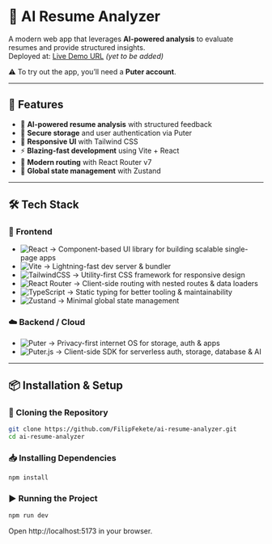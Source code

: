# 📄 **AI Resume Analyzer**

A modern web app that leverages **AI-powered analysis** to evaluate resumes and provide structured insights.  
Deployed at: [Live Demo URL](#) *(yet to be added)*  

⚠️ To try out the app, you’ll need a **Puter account**.  

---

## 🚀 **Features**

- 🤖 **AI-powered resume analysis** with structured feedback  
- 📂 **Secure storage** and user authentication via Puter  
- 🎨 **Responsive UI** with Tailwind CSS  
- ⚡ **Blazing-fast development** using Vite + React  
- 🔀 **Modern routing** with React Router v7  
- 🧩 **Global state management** with Zustand  

---

## 🛠️ **Tech Stack**

### 🎨 **Frontend**
- ![React](https://img.shields.io/badge/React-20232A?style=for-the-badge&logo=react&logoColor=61DAFB) → Component-based UI library for building scalable single-page apps  
- ![Vite](https://img.shields.io/badge/Vite-646CFF?style=for-the-badge&logo=vite&logoColor=white) → Lightning-fast dev server & bundler  
- ![TailwindCSS](https://img.shields.io/badge/TailwindCSS-06B6D4?style=for-the-badge&logo=tailwindcss&logoColor=white) → Utility-first CSS framework for responsive design  
- ![React Router](https://img.shields.io/badge/React%20Router-CA4245?style=for-the-badge&logo=reactrouter&logoColor=white) → Client-side routing with nested routes & data loaders  
- ![TypeScript](https://img.shields.io/badge/TypeScript-3178C6?style=for-the-badge&logo=typescript&logoColor=white) → Static typing for better tooling & maintainability  
- ![Zustand](https://img.shields.io/badge/Zustand-000000?style=for-the-badge&logo=react&logoColor=white) → Minimal global state management  

### ☁️ **Backend / Cloud**
- ![Puter](https://img.shields.io/badge/Puter.com-0A66C2?style=for-the-badge&logo=icloud&logoColor=white) → Privacy-first internet OS for storage, auth & apps  
- ![Puter.js](https://img.shields.io/badge/Puter.js-000000?style=for-the-badge&logo=javascript&logoColor=white) → Client-side SDK for serverless auth, storage, database & AI  

---

## 📦 **Installation & Setup**

### 🔗 Cloning the Repository
```bash
git clone https://github.com/FilipFekete/ai-resume-analyzer.git
cd ai-resume-analyzer
```
### 📥 Installing Dependencies
```bash
npm install
```
### ▶️ Running the Project
```bash
npm run dev
```
Open http://localhost:5173 in your browser.
